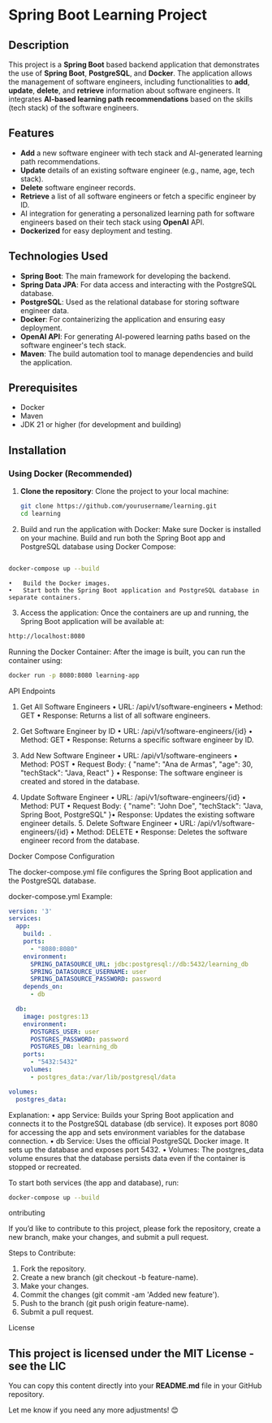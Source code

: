 # **Spring Boot Learning Project**

## **Description**
This project is a **Spring Boot** based backend application that demonstrates the use of **Spring Boot**, **PostgreSQL**, and **Docker**. The application allows the management of software engineers, including functionalities to **add**, **update**, **delete**, and **retrieve** information about software engineers. It integrates **AI-based learning path recommendations** based on the skills (tech stack) of the software engineers.

## **Features**
- **Add** a new software engineer with tech stack and AI-generated learning path recommendations.
- **Update** details of an existing software engineer (e.g., name, age, tech stack).
- **Delete** software engineer records.
- **Retrieve** a list of all software engineers or fetch a specific engineer by ID.
- AI integration for generating a personalized learning path for software engineers based on their tech stack using **OpenAI** API.
- **Dockerized** for easy deployment and testing.

## **Technologies Used**
- **Spring Boot**: The main framework for developing the backend.
- **Spring Data JPA**: For data access and interacting with the PostgreSQL database.
- **PostgreSQL**: Used as the relational database for storing software engineer data.
- **Docker**: For containerizing the application and ensuring easy deployment.
- **OpenAI API**: For generating AI-powered learning paths based on the software engineer's tech stack.
- **Maven**: The build automation tool to manage dependencies and build the application.

## **Prerequisites**
- Docker
- Maven
- JDK 21 or higher (for development and building)

## **Installation**

### **Using Docker (Recommended)**

1. **Clone the repository**:
   Clone the project to your local machine:

   ```bash
   git clone https://github.com/yourusername/learning.git
   cd learning
   ```
2.	Build and run the application with Docker:
   Make sure Docker is installed on your machine.
   Build and run both the Spring Boot app and PostgreSQL database using Docker Compose:

```bash

docker-compose up --build
```
	•	Build the Docker images.
	•	Start both the Spring Boot application and PostgreSQL database in separate containers.
3.	Access the application:
   Once the containers are up and running, the Spring Boot application will be available at:

   ```bash
   http://localhost:8080
   ```

Running the Docker Container:
      After the image is built, you can run the container using:
```bash
docker run -p 8080:8080 learning-app
```


API Endpoints
1.	Get All Software Engineers
•	URL: /api/v1/software-engineers
•	Method: GET
•	Response: Returns a list of all software engineers.
2.	Get Software Engineer by ID
•	URL: /api/v1/software-engineers/{id}
•	Method: GET
•	Response: Returns a specific software engineer by ID.
3.	Add New Software Engineer
•	URL: /api/v1/software-engineers
•	Method: POST
•	Request Body:
	  {
	  "name": "Ana de Armas",
	  "age": 30,
	  "techStack": "Java, React"
	  }
•	Response: The software engineer is created and stored in the database.

4. Update Software Engineer
   •	URL: /api/v1/software-engineers/{id}
   •	Method: PUT
   •	Request Body:
   {
   "name": "John Doe",
   "techStack": "Java, Spring Boot, PostgreSQL"
   }•	Response: Updates the existing software engineer details.
	5.	Delete Software Engineer
		  •	URL: /api/v1/software-engineers/{id}
		  •	Method: DELETE
		  •	Response: Deletes the software engineer record from the database.

Docker Compose Configuration

The docker-compose.yml file configures the Spring Boot application and the PostgreSQL database.

docker-compose.yml Example:
```yaml
version: '3'
services:
  app:
    build: .
    ports:
      - "8080:8080"
    environment:
      SPRING_DATASOURCE_URL: jdbc:postgresql://db:5432/learning_db
      SPRING_DATASOURCE_USERNAME: user
      SPRING_DATASOURCE_PASSWORD: password
    depends_on:
      - db

  db:
    image: postgres:13
    environment:
      POSTGRES_USER: user
      POSTGRES_PASSWORD: password
      POSTGRES_DB: learning_db
    ports:
      - "5432:5432"
    volumes:
      - postgres_data:/var/lib/postgresql/data

volumes:
  postgres_data:
```

Explanation:
•	app Service: Builds your Spring Boot application and connects it to the PostgreSQL database (db service). It exposes port 8080 for accessing the app and sets environment variables for the database connection.
•	db Service: Uses the official PostgreSQL Docker image. It sets up the database and exposes port 5432.
•	Volumes: The postgres_data volume ensures that the database persists data even if the container is stopped or recreated.

To start both services (the app and database), run:
```bash
docker-compose up --build	
```

ontributing

If you’d like to contribute to this project, please fork the repository, create a new branch, make your changes, and submit a pull request.

Steps to Contribute:
1.	Fork the repository.
2.	Create a new branch (git checkout -b feature-name).
3.	Make your changes.
4.	Commit the changes (git commit -am 'Added new feature').
5.	Push to the branch (git push origin feature-name).
6.	Submit a pull request.

License

This project is licensed under the MIT License - see the LIC
---

You can copy this content directly into your **README.md** file in your GitHub repository.

Let me know if you need any more adjustments! 😊
   
   